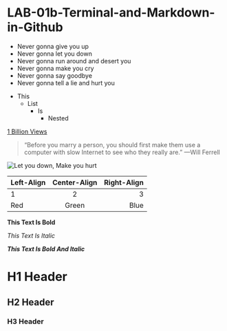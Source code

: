 # LAB-01b-Terminal-and-Markdown-in-Github

- Never gonna give you up
- Never gonna let you down
- Never gonna run around and desert you
- Never gonna make you cry
- Never gonna say goodbye
- Never gonna tell a lie and hurt you

* This
    * List
        * Is
            * Nested

[1 Billion Views](https://www.youtube.com/watch?v=dQw4w9WgXcQ)

>“Before you marry a person, you should first make them use a computer with slow Internet to see who they really are.” —Will Ferrell

![Let you down, Make you hurt](https://preview.redd.it/p3abp6cs4wb71.png?auto=webp&s=0b07b3a9e954f6ea4ecea04572977a37a91b1547)


| Left-Align | Center-Align | Right-Align |
| :--- | :---: | ---: |
| 1 | 2 | 3 | 
| Red | Green | Blue |

**This Text Is Bold**

*This Text Is Italic*

***This Text Is Bold And Italic***

# H1 Header

## H2 Header

### H3 Header